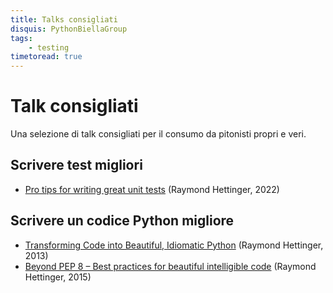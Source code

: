 ```yaml
---
title: Talks consigliati
disquis: PythonBiellaGroup
tags:
    - testing
timetoread: true
---
```


# Talk consigliati

Una selezione di talk consigliati per il consumo da pitonisti propri e veri.

## Scrivere test migliori

- [Pro tips for writing great unit tests][yt:pycon22-hettinger]
  (Raymond Hettinger, 2022)

## Scrivere un codice Python migliore

- [Transforming Code into Beautiful, Idiomatic Python][yt:pycus13-hettinger]
  (Raymond Hettinger, 2013)
- [Beyond PEP 8 – Best practices for beautiful intelligible code][yt:pycon15-hettinger]
  (Raymond Hettinger, 2015)

[yt:pycon22-hettinger]: https://www.youtube.com/watch?v=jSIsyMd2-RY
[yt:pycus13-hettinger]: https://www.youtube.com/watch?v=OSGv2VnC0go
[yt:pycon15-hettinger]: https://www.youtube.com/watch?v=wf-BqAjZb8M
